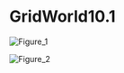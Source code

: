 # GridWorld10.1

![Figure_1](https://github.com/psmalz12/GridWorld10.1/assets/144242023/ad21cde4-c20f-49d0-86ca-2745e9ed19ab)


![Figure_2](https://github.com/psmalz12/GridWorld10.1/assets/144242023/20bca157-3368-434e-ada4-d81e3df2e2bb)
